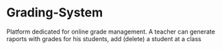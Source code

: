 # Grading-System
Platform dedicated for online grade management.
A teacher can generate raports with grades for his students, add (delete) a student at a class
